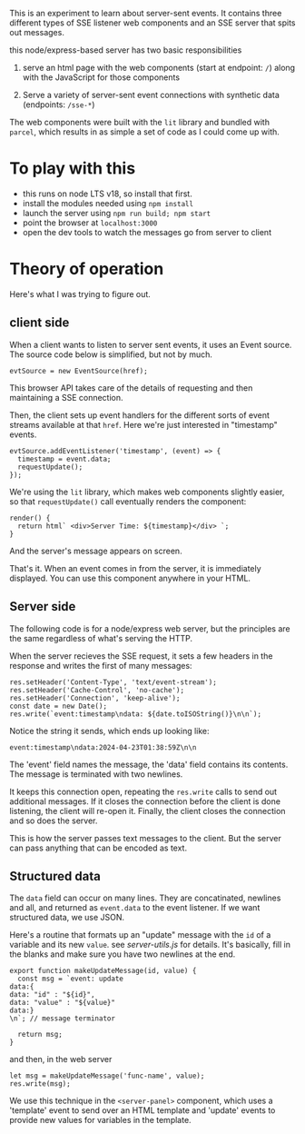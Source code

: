 
This is an experiment to  learn about server-sent events. It contains
three different types of SSE listener web components and an SSE server
that spits out messages.

this node/express-based server has two basic responsibilities

1. serve an html page with the web components (start at endpoint: `/`)
   along with the JavaScript for those components

2. Serve a variety of server-sent event connections with synthetic data
   (endpoints: `/sse-*`)

The web components were built with the `lit` library and bundled with
`parcel`, which results in as simple a set of code as I could come up
with. 

# To play with this 

* this runs on node LTS v18, so install that first.
* install the modules needed using `npm install`
* launch the server using `npm run build; npm start`
* point the browser at `localhost:3000`
* open the dev tools to watch the messages go from server to client

# Theory of operation

Here's what I was trying to figure out.

## client side

When a client wants to listen to server sent events, it uses an Event
source. The source code below is simplified, but not by much.

```
evtSource = new EventSource(href);
```
This browser API takes care of the details of requesting and then
maintaining a SSE connection.

Then, the client sets up event handlers for the different sorts of event
streams available at that `href`. Here we're just interested in
"timestamp" events. 

```
evtSource.addEventListener('timestamp', (event) => {
  timestamp = event.data;
  requestUpdate();
});
```
We're using the `lit` library, which makes web components slightly
easier, so that `requestUpdate()` call eventually renders the component:
```
render() {
  return html` <div>Server Time: ${timestamp}</div> `;
}
```

And the server's message appears on screen.

That's it. When an event comes in from the server, it is immediately
displayed. You can use this component anywhere in your HTML.

## Server side

The following code is for a node/express web server, but the principles
are the same regardless of what's serving the HTTP.

When the server recieves the SSE request, it sets a few headers in the
response and writes the first of many messages:
```
res.setHeader('Content-Type', 'text/event-stream');
res.setHeader('Cache-Control', 'no-cache');
res.setHeader('Connection', 'keep-alive');
const date = new Date();
res.write(`event:timestamp\ndata: ${date.toISOString()}\n\n`);
```
Notice the string it sends, which ends up looking like:
```
event:timestamp\ndata:2024-04-23T01:38:59Z\n\n
```

The 'event' field names the message, the 'data' field contains its
contents. The message is terminated with two newlines.

It keeps this connection open, repeating the `res.write` calls to send
out additional messages. If it closes the connection before the client
is done listening, the client will re-open it. Finally, the client
closes the connection and so does the server.

This is how the server passes text messages to the client. But the
server can pass anything that can be encoded as text.


## Structured data

The `data` field can occur on many lines. They are concatinated,
newlines and all, and returned as `event.data` to the event listener. If
we want structured data, we use JSON. 

Here's a routine that formats up an "update" message with the `id` of a
variable and its new `value`. see _server-utils.js_ for details. It's
basically, fill in the blanks and make sure you have two newlines at the end.

```
export function makeUpdateMessage(id, value) {
  const msg = `event: update
data:{
data: "id" : "${id}",
data: "value" : "${value}"
data:}
\n`; // message terminator

  return msg;
}
```
and then, in the web server
```
let msg = makeUpdateMessage('func-name', value);
res.write(msg);
```
We use this technique in the `<server-panel>` component, which uses a
'template' event to send over an HTML template and 'update' events to
provide new values for variables in the template.

